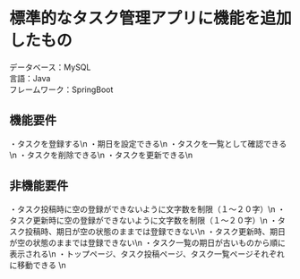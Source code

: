 # 標準的なタスク管理アプリに機能を追加したもの
データベース：MySQL<br>
言語：Java<br>
フレームワーク：SpringBoot<br>

## 機能要件
・タスクを登録する\n
・期日を設定できる\n
・タスクを一覧として確認できる\n
・タスクを削除できる\n
・タスクを更新できる\n

## 非機能要件
・タスク投稿時に空の登録ができないように文字数を制限（１〜２０字）\n
・タスク更新時に空の登録ができないように文字数を制限（１〜２０字）\n
・タスク投稿時、期日が空の状態のままでは登録できない\n
・タスク更新時、期日が空の状態のままでは登録できない\n
・タスク一覧の期日が古いものから順に表示される\n
・トップページ、タスク投稿ページ、タスク一覧ページそれぞれに移動できる \n
